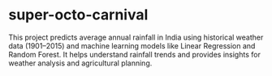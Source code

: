 # super-octo-carnival
This project predicts average annual rainfall in India using historical weather data (1901–2015) and machine learning models like Linear Regression and Random Forest. It helps understand rainfall trends and provides insights for weather analysis and agricultural planning.

